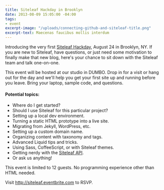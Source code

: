 ```yaml
---
title: Siteleaf Hackday in Brooklyn
date: 2013-08-09 15:05:00 -04:00
tags:
- event
excerpt-image: "/uploads/connecting-github-and-siteleaf-title.png"
excerpt-text: Maecenas faucibus mollis interdum
---
```


Introducing the very first [Siteleaf Hackday](http://siteleaf.eventbrite.com), August 24 in Brooklyn, NY. If you are new to Siteleaf, have questions, or just need some motivation to finally make that new blog, here's your chance to sit down with the Siteleaf team and talk one-on-one.

This event will be hosted at our studio in DUMBO. Drop in for a visit or hang out for the day and we'll help you get your first site up and running before you leave. Bring your laptop, sample code, and questions.



#### Potential topics:

- Where do I get started?
- Should I use Siteleaf for this particular project?
- Setting up a local dev environment.
- Turning a static HTML prototype into a live site.
- Migrating from Jekyll, WordPress, etc.
- Setting up a custom domain name.
- Organizing content with taxonomy and tags.
- Advanced Liquid tips and tricks.
- Using Sass, CoffeeScript, or with Siteleaf themes.
- Getting nerdy with the [Siteleaf API](https://github.com/siteleaf/siteleaf-api).
- Or ask us anything!

This event is limited to 12 guests. No programming experience other than HTML needed.

Visit <http://siteleaf.eventbrite.com> to RSVP.
